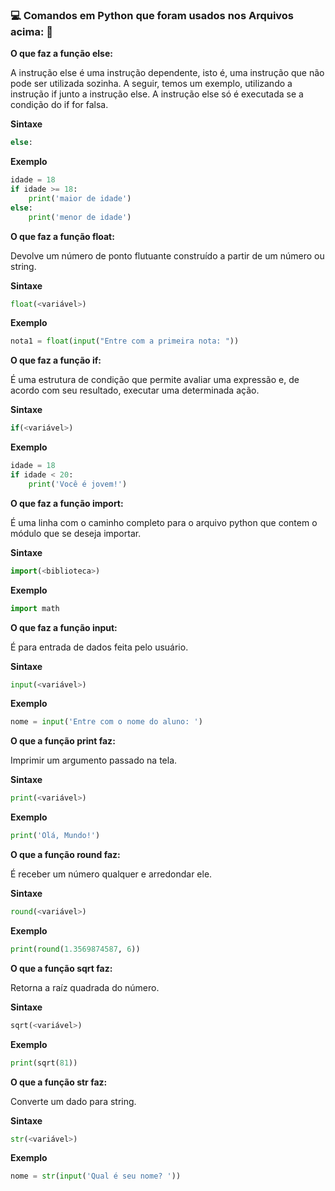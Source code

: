 ### :computer: Comandos em Python que foram usados nos Arquivos acima: :rocket:
**O que faz a função else:**

A instrução else é uma instrução dependente, isto é, uma instrução que não pode ser utilizada sozinha. A seguir, temos um exemplo, utilizando a instrução if junto a instrução else. A instrução else só é executada se a condição do if for falsa.

**Sintaxe**

~~~py
else:
~~~

**Exemplo**

~~~py
idade = 18
if idade >= 18:
    print('maior de idade')
else:
    print('menor de idade')
~~~

**O que faz a função float:**

Devolve um número de ponto flutuante construído a partir de um número ou string.

**Sintaxe**

~~~py
float(<variável>)
~~~

**Exemplo**

~~~py
nota1 = float(input("Entre com a primeira nota: "))
~~~

**O que faz a função if:**

É uma estrutura de condição que permite avaliar uma expressão e, de acordo com seu resultado, executar uma determinada ação.

**Sintaxe**

~~~py
if(<variável>)
~~~

**Exemplo**

~~~py
idade = 18
if idade < 20:
    print('Você é jovem!')
~~~

**O que faz a função import:**

É uma linha com o caminho completo para o arquivo python que contem o módulo que se deseja importar.

**Sintaxe**

~~~py
import(<biblioteca>)
~~~

**Exemplo**

~~~py
import math
~~~

**O que faz a função input:**

É para entrada de dados feita pelo usuário.

**Sintaxe**

~~~py
input(<variável>)
~~~

**Exemplo**

~~~py
nome = input('Entre com o nome do aluno: ')
~~~

**O que a função print faz:**

Imprimir um argumento passado na tela.

**Sintaxe**

~~~py
print(<variável>)
~~~

**Exemplo**

~~~py
print('Olá, Mundo!')
~~~

**O que a função round faz:**

É receber um número qualquer e arredondar ele.

**Sintaxe**

~~~py
round(<variável>)
~~~

**Exemplo**

~~~py
print(round(1.3569874587, 6))
~~~

**O que a função sqrt faz:**

Retorna a raíz quadrada do número.

**Sintaxe**

~~~py
sqrt(<variável>)
~~~

**Exemplo**

~~~py
print(sqrt(81))
~~~

**O que a função str faz:**

Converte um dado para string.

**Sintaxe**

~~~py
str(<variável>)
~~~

**Exemplo**

~~~py
nome = str(input('Qual é seu nome? '))
~~~




























